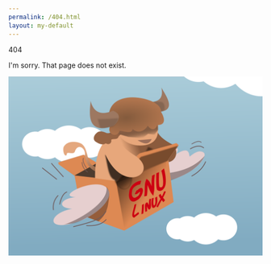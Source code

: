 ```yaml
---
permalink: /404.html
layout: my-default
---
```


404

I'm sorry. That page does not exist.

![](assets/svg/gnu.svg)

